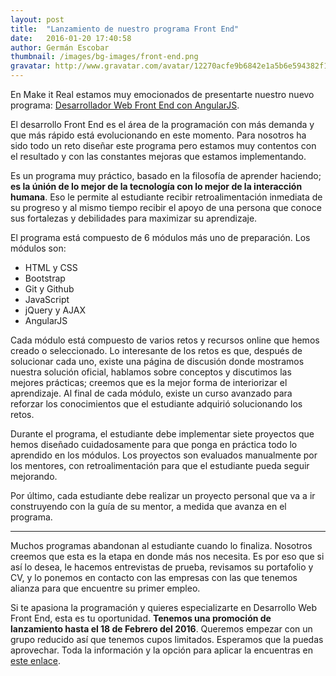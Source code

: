 ```yaml
---
layout: post
title:  "Lanzamiento de nuestro programa Front End"
date:   2016-01-20 17:40:58
author: Germán Escobar
thumbnail: /images/bg-images/front-end.png
gravatar: http://www.gravatar.com/avatar/12270acfe9b6842e1a5b6e594382f149.jpg?s=80
---
```


En Make it Real estamos muy emocionados de presentarte nuestro nuevo programa: <a href="http://www.makeitreal.camp/front_end_web_developer">Desarrollador Web Front End con AngularJS</a>.<!--more-->

El desarrollo Front End es el área de la programación con más demanda y que más rápido está evolucionando en este momento. Para nosotros ha sido todo un reto diseñar este programa pero estamos muy contentos con el resultado y con las constantes mejoras que estamos implementando.

Es un programa muy práctico, basado en la filosofía de aprender haciendo; **es la únión de lo mejor de la tecnología con lo mejor de la interacción humana**. Eso le permite al estudiante recibir retroalimentación inmediata de su progreso y al mismo tiempo recibir el apoyo de una persona que conoce sus fortalezas y debilidades para maximizar su aprendizaje.

El programa está compuesto de 6 módulos más uno de preparación. Los módulos son:

* HTML y CSS
* Bootstrap
* Git y Github
* JavaScript
* jQuery y AJAX
* AngularJS

Cada módulo está compuesto de varios retos y recursos online que hemos creado o seleccionado. Lo interesante de los retos es que, después de solucionar cada uno, existe una página de discusión donde mostramos nuestra solución oficial, hablamos sobre conceptos y discutimos las mejores prácticas; creemos que es la mejor forma de interiorizar el aprendizaje. Al final de cada módulo, existe un curso avanzado para reforzar los conocimientos que el estudiante adquirió solucionando los retos.

Durante el programa, el estudiante debe implementar siete proyectos que hemos diseñado cuidadosamente para que ponga en práctica todo lo aprendido en los módulos. Los proyectos son evaluados manualmente por los mentores, con retroalimentación para que el estudiante pueda seguir mejorando.

Por último, cada estudiante debe realizar un proyecto personal que va a ir construyendo con la guía de su mentor, a medida que avanza en el programa.

---

Muchos programas abandonan al estudiante cuando lo finaliza. Nosotros creemos que esta es la etapa en donde más nos necesita. Es por eso que si así lo desea, le hacemos entrevistas de prueba, revisamos su portafolio y CV, y lo ponemos en contacto con las empresas con las que tenemos alianza para que encuentre su primer empleo.

Si te apasiona la programación y quieres especializarte en Desarrollo Web Front End, esta es tu oportunidad. **Tenemos una promoción de lanzamiento hasta el 18 de Febrero del 2016**. Queremos empezar con un grupo reducido así que tenemos cupos limitados. Esperamos que la puedas aprovechar. Toda la información y la opción para aplicar la encuentras en <a href="http://www.makeitreal.camp/front_end_web_developer">este enlace</a>.